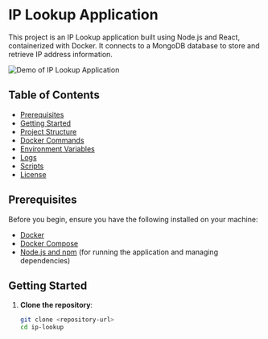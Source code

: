 # IP Lookup Application

This project is an IP Lookup application built using Node.js and React, containerized with Docker. It connects to a MongoDB database to store and retrieve IP address information.

![Demo of IP Lookup Application](https://raw.githubusercontent.com/ozehavi/ip-lookup/main/assets/demo.gif)


## Table of Contents
- [Prerequisites](#prerequisites)
- [Getting Started](#getting-started)
- [Project Structure](#project-structure)
- [Docker Commands](#docker-commands)
- [Environment Variables](#environment-variables)
- [Logs](#logs)
- [Scripts](#scripts)
- [License](#license)

## Prerequisites

Before you begin, ensure you have the following installed on your machine:
- [Docker](https://www.docker.com/get-started)
- [Docker Compose](https://docs.docker.com/compose/)
- [Node.js and npm](https://nodejs.org/) (for running the application and managing dependencies)

## Getting Started

1. **Clone the repository**:
   ```bash
   git clone <repository-url>
   cd ip-lookup
